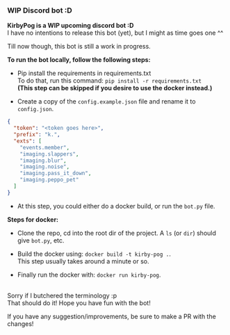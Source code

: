 ### WIP Discord bot :D

**KirbyPog is a WIP upcoming discord bot :D**
<br />
I have no intentions to release this bot (yet), but I might as time goes one ^^

Till now though, this bot is still a work in progress.

**To run the bot locally, follow the following steps:**

* Pip install the requirements in requirements.txt<br />
To do that, run this command: `pip install -r requirements.txt`<br />
**(This step can be skipped if you desire to use the docker instead.)**

* Create a copy of the `config.example.json` file and rename it to `config.json`.

```json
{
  "token": "<token goes here>",
  "prefix": "k.",
  "exts": [
    "events.member",
    "imaging.slappers",
    "imaging.blur",
    "imaging.noise",
    "imaging.pass_it_down",
    "imaging.peppo_pet"
  ]
}
```

* At this step, you could either do a docker build, or run the `bot.py` file.

**Steps for docker:**
* Clone the repo, cd into the root dir of the project. A `ls` (or `dir`) should give `bot.py`, etc.

* Build the docker using: `docker build -t kirby-pog .`.<br /> This step usually takes around a minute or so.

* Finally run the docker with: `docker run kirby-pog`.

<br />
Sorry if I butchered the terminology :p

<br />
That should do it! Hope you have fun with the bot!

If you have any suggestion/improvements, be sure to make a PR with the changes!
